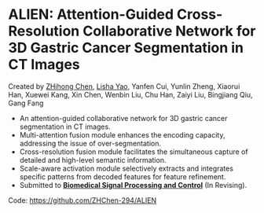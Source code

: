 # ALIEN: **A**ttention-Guided Cross-Resolution Collaborative Network for 3D Gastric Cancer Segmentation in CT Images

Created by [ZHihong Chen](https://github.com/ZHChen-294), [Lisha Yao](https://github.com/yaols-GDMIALab), Yanfen Cui, Yunlin Zheng, Xiaorui Han, Xuewei Kang, Xin Chen, Wenbin Liu, Chu Han, Zaiyi Liu, Bingjiang Qiu, Gang Fang

* An attention-guided collaborative network for 3D gastric cancer segmentation in CT images.
* Multi-attention fusion module enhances the encoding capacity, addressing the issue of over-segmentation.
* Cross-resolution fusion module facilitates the simultaneous capture of detailed and high-level semantic information.
* Scale-aware activation module selectively extracts and integrates specific patterns from decoded features for feature refinement.
* Submitted to [**Biomedical Signal Processing and Control**](https://www.sciencedirect.com/journal/biomedical-signal-processing-and-control) (In Revising).

Code: https://github.com/ZHChen-294/ALIEN

